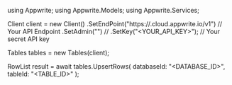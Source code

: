 using Appwrite;
using Appwrite.Models;
using Appwrite.Services;

Client client = new Client()
    .SetEndPoint("https://<REGION>.cloud.appwrite.io/v1") // Your API Endpoint
    .SetAdmin("") // 
    .SetKey("<YOUR_API_KEY>"); // Your secret API key

Tables tables = new Tables(client);

RowList result = await tables.UpsertRows(
    databaseId: "<DATABASE_ID>",
    tableId: "<TABLE_ID>"
);